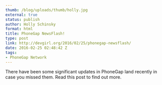 ```yaml
---
thumb: /blog/uploads/thumb/holly.jpg
external: true
status: publish
author: Holly Schinsky
format: html
title: PhoneGap NewsFlash!
type: post
link: http://devgirl.org/2016/02/25/phonegap-newsflash/
date: 2016-02-25 02:48:42 Z
tags:
- PhoneGap Network
---
```

There have been some significant updates in PhoneGap land recently in case you missed them. Read this post to find out more.
